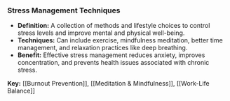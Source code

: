 ### Stress Management Techniques

- **Definition:** A collection of methods and lifestyle choices to control stress levels and improve mental and physical well-being.
- **Techniques:** Can include exercise, mindfulness meditation, better time management, and relaxation practices like deep breathing.
- **Benefit:** Effective stress management reduces anxiety, improves concentration, and prevents health issues associated with chronic stress.

**Key:** [[Burnout Prevention]], [[Meditation & Mindfulness]], [[Work-Life Balance]]